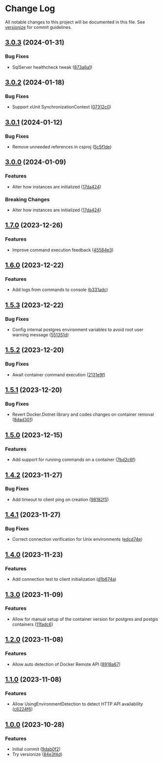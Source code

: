 # Change Log

All notable changes to this project will be documented in this file. See [versionize](https://github.com/versionize/versionize) for commit guidelines.

<a name="3.0.3"></a>
## [3.0.3](https://www.github.com/KenbiTech/DockerTools/releases/tag/v3.0.3) (2024-01-31)

### Bug Fixes

* SqlServer healthcheck tweak ([873a6a1](https://www.github.com/KenbiTech/DockerTools/commit/873a6a15157f7c085fbc76911ba367a254b71cbf))

<a name="3.0.2"></a>
## [3.0.2](https://www.github.com/KenbiTech/DockerTools/releases/tag/v3.0.2) (2024-01-18)

### Bug Fixes

* Support xUnit SynchronizationContext ([07312c0](https://www.github.com/KenbiTech/DockerTools/commit/07312c07d1e9aba457bf24807c4c0ca0928a5f30))

<a name="3.0.1"></a>
## [3.0.1](https://www.github.com/KenbiTech/DockerTools/releases/tag/v3.0.1) (2024-01-12)

### Bug Fixes

* Remove unneeded references in csproj ([5c5f1de](https://www.github.com/KenbiTech/DockerTools/commit/5c5f1dec2d1ce352745c8b7f7b00725dbb5d760c))

<a name="3.0.0"></a>
## [3.0.0](https://www.github.com/KenbiTech/DockerTools/releases/tag/v3.0.0) (2024-01-09)

### Features

* Alter how instances are initialized ([17da424](https://www.github.com/KenbiTech/DockerTools/commit/17da4241a7c76fc84df652dff92e8738efe83401))

### Breaking Changes

* Alter how instances are initialized ([17da424](https://www.github.com/KenbiTech/DockerTools/commit/17da4241a7c76fc84df652dff92e8738efe83401))

<a name="1.7.0"></a>
## [1.7.0](https://www.github.com/KenbiTech/DockerTools/releases/tag/v1.7.0) (2023-12-26)

### Features

* Improve command execution feedback ([45584e3](https://www.github.com/KenbiTech/DockerTools/commit/45584e3cf6dfdfdfc481adc98557cf5d0c2b956b))

<a name="1.6.0"></a>
## [1.6.0](https://www.github.com/KenbiTech/DockerTools/releases/tag/v1.6.0) (2023-12-22)

### Features

* Add logs from commands to console ([b331adc](https://www.github.com/KenbiTech/DockerTools/commit/b331adca2fefbcd9f45525d9d2d58aec8a4d2c76))

<a name="1.5.3"></a>
## [1.5.3](https://www.github.com/KenbiTech/DockerTools/releases/tag/v1.5.3) (2023-12-22)

### Bug Fixes

* Config internal postgres environment variables to avoid root user warning message ([551351d](https://www.github.com/KenbiTech/DockerTools/commit/551351da71c47ec4dd86b334662368c11c7ae269))

<a name="1.5.2"></a>
## [1.5.2](https://www.github.com/KenbiTech/DockerTools/releases/tag/v1.5.2) (2023-12-20)

### Bug Fixes

* Await container command execution ([2131e9f](https://www.github.com/KenbiTech/DockerTools/commit/2131e9fb731b38c3974d8ba1238beb2e7eb31bdd))

<a name="1.5.1"></a>
## [1.5.1](https://www.github.com/KenbiTech/DockerTools/releases/tag/v1.5.1) (2023-12-20)

### Bug Fixes

* Revert Docker.Dotnet library and codes changes on container removal ([8dad301](https://www.github.com/KenbiTech/DockerTools/commit/8dad30196bc13582cccdbb0a1c75d6ab3d8f53ff))

<a name="1.5.0"></a>
## [1.5.0](https://www.github.com/KenbiTech/DockerTools/releases/tag/v1.5.0) (2023-12-15)

### Features

* Add support for running commands on a container ([7bd2c6f](https://www.github.com/KenbiTech/DockerTools/commit/7bd2c6fbb9456e51a5bda062c1738540e071520f))

<a name="1.4.2"></a>
## [1.4.2](https://www.github.com/KenbiTech/DockerTools/releases/tag/v1.4.2) (2023-11-27)

### Bug Fixes

* Add timeout to client ping on creation ([98182f5](https://www.github.com/KenbiTech/DockerTools/commit/98182f53545b06014e954841b2cdca0efde5771d))

<a name="1.4.1"></a>
## [1.4.1](https://www.github.com/KenbiTech/DockerTools/releases/tag/v1.4.1) (2023-11-27)

### Bug Fixes

* Correct connection verification for Unix environments ([edcd74e](https://www.github.com/KenbiTech/DockerTools/commit/edcd74e714dbd52f9206b84378dd126f707f368d))

<a name="1.4.0"></a>
## [1.4.0](https://www.github.com/KenbiTech/DockerTools/releases/tag/v1.4.0) (2023-11-23)

### Features

* Add connection test to client initialization ([d1b674a](https://www.github.com/KenbiTech/DockerTools/commit/d1b674a917a3c5c336d50d30c15af2c1ea9d9400))

<a name="1.3.0"></a>
## [1.3.0](https://www.github.com/KenbiTech/DockerTools/releases/tag/v1.3.0) (2023-11-09)

### Features

* Allow for manual setup of the container version for postgres and postgis containers ([11fadc6](https://www.github.com/KenbiTech/DockerTools/commit/11fadc6e8050a19d4401d7903ec7e3935ca3e70f))

<a name="1.2.0"></a>
## [1.2.0](https://www.github.com/KenbiTech/DockerTools/releases/tag/v1.2.0) (2023-11-08)

### Features

* Allow auto detection of Docker Remote API ([8918a67](https://www.github.com/KenbiTech/DockerTools/commit/8918a67751ab265273e142594775f10d8afd4794))

<a name="1.1.0"></a>
## [1.1.0](https://www.github.com/KenbiTech/DockerTools/releases/tag/v1.1.0) (2023-11-08)

### Features

* Allow UsingEnvironmentDetection to detect HTTP API availability ([c6224f6](https://www.github.com/KenbiTech/DockerTools/commit/c6224f69248a4cc2d595122c3c36e37dc319814d))

<a name="1.0.0"></a>
## [1.0.0](https://www.github.com/KenbiTech/DockerTools/releases/tag/v1.0.0) (2023-10-28)

### Features

* Initial commit ([9dab0f2](https://www.github.com/KenbiTech/DockerTools/commit/9dab0f2a8bc449bd330933c32e7f3bab891a2379))
* Try versionize ([84e3f4d](https://www.github.com/KenbiTech/DockerTools/commit/84e3f4d2b03ee11c6dcf159165bd2c748fb0025b))

